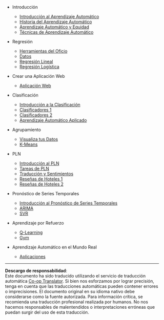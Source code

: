 <!--
CO_OP_TRANSLATOR_METADATA:
{
  "original_hash": "68dd06c685f6ce840e0acfa313352e7c",
  "translation_date": "2025-09-03T23:13:58+00:00",
  "source_file": "docs/_sidebar.md",
  "language_code": "es"
}
-->
- Introducción
  - [Introducción al Aprendizaje Automático](../1-Introduction/1-intro-to-ML/README.md)
  - [Historia del Aprendizaje Automático](../1-Introduction/2-history-of-ML/README.md)
  - [Aprendizaje Automático y Equidad](../1-Introduction/3-fairness/README.md)
  - [Técnicas de Aprendizaje Automático](../1-Introduction/4-techniques-of-ML/README.md)

- Regresión
  - [Herramientas del Oficio](../2-Regression/1-Tools/README.md)
  - [Datos](../2-Regression/2-Data/README.md)
  - [Regresión Lineal](../2-Regression/3-Linear/README.md)
  - [Regresión Logística](../2-Regression/4-Logistic/README.md)

- Crear una Aplicación Web
  - [Aplicación Web](../3-Web-App/1-Web-App/README.md)

- Clasificación
  - [Introducción a la Clasificación](../4-Classification/1-Introduction/README.md)
  - [Clasificadores 1](../4-Classification/2-Classifiers-1/README.md)
  - [Clasificadores 2](../4-Classification/3-Classifiers-2/README.md)
  - [Aprendizaje Automático Aplicado](../4-Classification/4-Applied/README.md)

- Agrupamiento
  - [Visualiza tus Datos](../5-Clustering/1-Visualize/README.md)
  - [K-Means](../5-Clustering/2-K-Means/README.md)

- PLN
  - [Introducción al PLN](../6-NLP/1-Introduction-to-NLP/README.md)
  - [Tareas de PLN](../6-NLP/2-Tasks/README.md)
  - [Traducción y Sentimientos](../6-NLP/3-Translation-Sentiment/README.md)
  - [Reseñas de Hoteles 1](../6-NLP/4-Hotel-Reviews-1/README.md)
  - [Reseñas de Hoteles 2](../6-NLP/5-Hotel-Reviews-2/README.md)

- Pronóstico de Series Temporales
  - [Introducción al Pronóstico de Series Temporales](../7-TimeSeries/1-Introduction/README.md)
  - [ARIMA](../7-TimeSeries/2-ARIMA/README.md)
  - [SVR](../7-TimeSeries/3-SVR/README.md)

- Aprendizaje por Refuerzo
  - [Q-Learning](../8-Reinforcement/1-QLearning/README.md)
  - [Gym](../8-Reinforcement/2-Gym/README.md)

- Aprendizaje Automático en el Mundo Real
  - [Aplicaciones](../9-Real-World/1-Applications/README.md)

---

**Descargo de responsabilidad**:  
Este documento ha sido traducido utilizando el servicio de traducción automática [Co-op Translator](https://github.com/Azure/co-op-translator). Si bien nos esforzamos por lograr precisión, tenga en cuenta que las traducciones automáticas pueden contener errores o imprecisiones. El documento original en su idioma nativo debe considerarse como la fuente autorizada. Para información crítica, se recomienda una traducción profesional realizada por humanos. No nos hacemos responsables de malentendidos o interpretaciones erróneas que puedan surgir del uso de esta traducción.